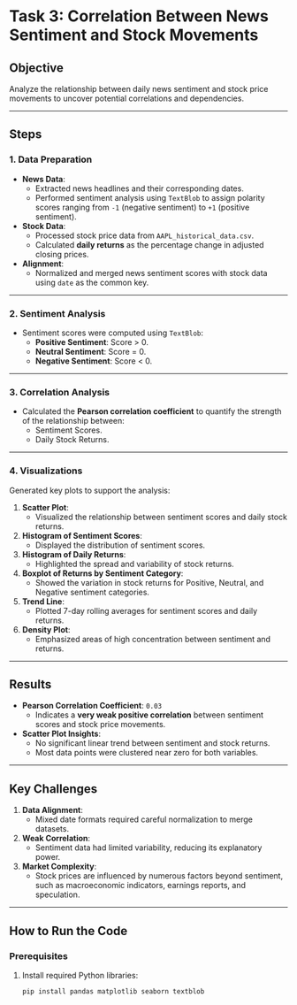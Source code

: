 # Task 3: Correlation Between News Sentiment and Stock Movements

## **Objective**
Analyze the relationship between daily news sentiment and stock price movements to uncover potential correlations and dependencies.

---

## **Steps**

### **1. Data Preparation**
- **News Data**:
  - Extracted news headlines and their corresponding dates.
  - Performed sentiment analysis using `TextBlob` to assign polarity scores ranging from `-1` (negative sentiment) to `+1` (positive sentiment).
- **Stock Data**:
  - Processed stock price data from `AAPL_historical_data.csv`.
  - Calculated **daily returns** as the percentage change in adjusted closing prices.
- **Alignment**:
  - Normalized and merged news sentiment scores with stock data using `date` as the common key.

---

### **2. Sentiment Analysis**
- Sentiment scores were computed using `TextBlob`:
  - **Positive Sentiment**: Score > 0.
  - **Neutral Sentiment**: Score = 0.
  - **Negative Sentiment**: Score < 0.

---

### **3. Correlation Analysis**
- Calculated the **Pearson correlation coefficient** to quantify the strength of the relationship between:
  - Sentiment Scores.
  - Daily Stock Returns.

---

### **4. Visualizations**
Generated key plots to support the analysis:
1. **Scatter Plot**:
   - Visualized the relationship between sentiment scores and daily stock returns.
2. **Histogram of Sentiment Scores**:
   - Displayed the distribution of sentiment scores.
3. **Histogram of Daily Returns**:
   - Highlighted the spread and variability of stock returns.
4. **Boxplot of Returns by Sentiment Category**:
   - Showed the variation in stock returns for Positive, Neutral, and Negative sentiment categories.
5. **Trend Line**:
   - Plotted 7-day rolling averages for sentiment scores and daily returns.
6. **Density Plot**:
   - Emphasized areas of high concentration between sentiment and returns.

---

## **Results**
- **Pearson Correlation Coefficient**: `0.03`
  - Indicates a **very weak positive correlation** between sentiment scores and stock price movements.
- **Scatter Plot Insights**:
  - No significant linear trend between sentiment and stock returns.
  - Most data points were clustered near zero for both variables.

---

## **Key Challenges**
1. **Data Alignment**:
   - Mixed date formats required careful normalization to merge datasets.
2. **Weak Correlation**:
   - Sentiment data had limited variability, reducing its explanatory power.
3. **Market Complexity**:
   - Stock prices are influenced by numerous factors beyond sentiment, such as macroeconomic indicators, earnings reports, and speculation.

---

## **How to Run the Code**

### **Prerequisites**
1. Install required Python libraries:
   ```bash
   pip install pandas matplotlib seaborn textblob
